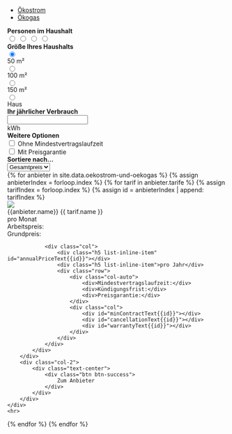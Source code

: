 <ul class="nav nav-tabs" id="myTab" role="tablist">
    <li class="nav-item">
        <a class="nav-link active" id="strom-tab" data-toggle="tab" href="#strom" role="tab" aria-controls="strom"
            aria-selected="true">Ökostrom</a>
    </li>
    <li class="nav-item">
        <a class="nav-link" id="gas-tab" data-toggle="tab" href="#gas" role="tab" aria-controls="gas"
            aria-selected="false">Ökogas</a>
    </li>
</ul>
<div class="alert alert-success">
<div class="row">
    <div class="col-auto">
        <div class="tab-content">
            <div class="tab-pane fade show active" id="strom" role="tabpanel" aria-labelledby="strom-tab">
                <div class="row d-flex align-items-center">
                    <div class="col-auto">
                        <div class="my-1"><b>Personen im Haushalt</b></div>
                        <div id="electricity-toggle" class="btn-group btn-group-toggle" data-toggle="buttons">
                            <label class="btn btn btn-outline-secondary">
                                <input type="radio" name="options" id="electricityOption0" autocomplete="off">
                                <i class="fa fa-user" aria-hidden="true"></i>
                            </label>
                            <label class="btn btn btn-outline-secondary">
                                <input type="radio" name="options" id="electricityOption1" autocomplete="off">
                                <i class="fa fa-user" aria-hidden="true"></i>
                                <i class="fa fa-user" aria-hidden="true"></i>
                            </label>
                            <label class="btn btn btn-outline-secondary">
                                <input type="radio" name="options" id="electricityOption2" autocomplete="off">
                                <i class="fa fa-user" aria-hidden="true"></i>
                                <i class="fa fa-user" aria-hidden="true"></i>
                                <i class="fa fa-user" aria-hidden="true"></i>
                            </label>
                            <label class="btn btn btn-outline-secondary">
                                <input type="radio" name="options" id="electricityOption3" autocomplete="off">
                                <i class="fa fa-user" aria-hidden="true"></i>
                                <i class="fa fa-user" aria-hidden="true"></i>
                                <i class="fa fa-user" aria-hidden="true"></i>
                                <i class="fa fa-user" aria-hidden="true"></i>
                            </label>
                        </div>
                    </div>
                </div>
            </div>
            <div class="tab-pane fade" id="gas" role="tabpanel" aria-labelledby="gas-tab">
                <div class="row d-flex align-items-center">
                    <div class="col-auto">
                        <div class="my-1"><b>Größe Ihres Haushalts</b></div>
                        <div class="btn-group btn-group-toggle" data-toggle="buttons">
                            <label class="btn btn btn-outline-secondary">
                                <input type="radio" name="options" id="gasOption0" autocomplete="off" checked>
                                <i class="fa fa-home" aria-hidden="true"></i>
                                <div class="small">50 m²</div>
                            </label>
                            <label class="btn btn btn-outline-secondary">
                                <input type="radio" name="options" id="gasOption1" autocomplete="off">
                                <i class="fa fa-home" aria-hidden="true"></i>
                                <div class="small">100 m²</div>
                            </label>
                            <label class="btn btn btn-outline-secondary">
                                <input type="radio" name="options" id="gasOption2" autocomplete="off">
                                <i class="fa fa-home" aria-hidden="true"></i>
                                <div class="small">150 m²</div>
                            </label>
                            <label class="btn btn btn-outline-secondary">
                                <input type="radio" name="options" id="gasOption3" autocomplete="off">
                                <i class="fa fa-home" aria-hidden="true"></i>
                                <div class="small">Haus</div>
                            </label>
                        </div>
                    </div>
                </div>
            </div>
        </div>
    </div>
    <div class="col">
        <div class="row">
            <div class="col-auto">
                <div class="my-1"><b>Ihr jährlicher Verbrauch</b></div>
                <div class="input-group">
                    <input id="energyInput" type="text" class="form-control" aria-label="1500kWh">
                    <div class="input-group-append">
                        <span class="input-group-text">kWh</span>
                    </div>
                </div>
            </div>
            <div class="col-auto">
                <div class="my-1"><b>Weitere Optionen</b></div>
                <div class="form-check">
                    <input class="form-check-input" onclick="setCheckboxValue()" id="minContract" type="checkbox"
                        value="">
                    <label class="form-check-label" for="defaultCheck1">
                        Ohne Mindestvertragslaufzeit
                    </label>
                </div>
                <div class="form-check">
                    <input class="form-check-input" onclick="setCheckboxValue()" id="warranty" type="checkbox" value="">
                    <label class="form-check-label" for="defaultCheck1">
                        Mit Preisgarantie
                    </label>
                </div>
            </div>
            <div class="col">
                <div class="my-1"><b>Sortiere nach...</b></div>
                <div class="input-group mb-3">
                    <select class="custom-select" id="sortSelection">
                      <option value="1">Gesamtpreis</option>
                      <option value="2">Grundpreis</option>
                      <option value="3">Arbeitspreis</option>
                    </select>
                  </div>
            </div>
        </div>
    </div>

</div>
</div>
{% for anbieter in site.data.oekostrom-und-oekogas %}
{% assign anbieterIndex = forloop.index %}
{% for tarif in anbieter.tarife %}
{% assign tarifIndex = forloop.index %}
{% assign id = anbieterIndex | append: tarifIndex %}

<div id="workPrice{{id}}" data-value="{{ tarif.arbeitspreis }}"></div>
<div id="basePrice{{id}}" data-value="{{ tarif.grundpreis }}"></div>
<div id="minContract{{id}}" data-value="{{ tarif.minContract }}"></div>
<div id="cancellation{{id}}" data-value="{{ tarif.cancellation }}"></div>
<div id="warranty{{id}}" data-value="{{ tarif.warranty }}"></div>
<div id="type{{id}}" data-value="{{ tarif.typ }}"></div>

<div class="tarife-table mb-4" id="{{id}}">
    <div class="row p-2 d-flex align-items-center">
        <div class="col-2">
            <img src="{{ anbieter.logo }}" class="img-fluid">
        </div>
        <div class="col-7">
            <div class="row">
                <div class="h4 text-secondary">{{anbieter.name}} {{ tarif.name }}</div>
            </div>
            <div class="row">
                <div class="col-auto">
                    <div class="h5 list-inline-item" id="monthlyPriceText{{id}}"></div>
                    <div class="h5 list-inline-item">pro Monat</div>
                    <div class="row">
                        <div class="col-auto">
                            <div>Arbeitspreis:</div>
                            <div>Grundpreis:</div>
                        </div>
                        <div class="col">
                            <div id="workPriceText{{id}}"></div>
                            <div id="basePriceText{{id}}"></div>
                        </div>
                    </div>
                </div>

                <div class="col">
                    <div class="h5 list-inline-item" id="annualPriceText{{id}}"></div>
                    <div class="h5 list-inline-item">pro Jahr</div>
                    <div class="row">
                        <div class="col-auto">
                            <div>Mindestvertragslaufzeit:</div>
                            <div>Kündigungsfrist:</div>
                            <div>Preisgarantie:</div>
                        </div>
                        <div class="col">
                            <div id="minContractText{{id}}"></div>
                            <div id="cancellationText{{id}}"></div>
                            <div id="warrantyText{{id}}"></div>
                        </div>
                    </div>
                </div>
            </div>
        </div>
        <div class="col-2">
            <div class="text-center">
                <div class="btn btn-success">
                    Zum Anbieter
                </div>
            </div>
        </div>
    </div>
    <hr>
</div>
{% endfor %}
{% endfor %}